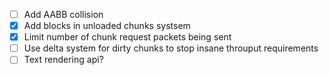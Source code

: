  - [ ] Add AABB collision
 - [x] Add blocks in unloaded chunks systsem
 - [x] Limit number of chunk request packets being sent
 - [ ] Use delta system for dirty chunks to stop insane throuput requirements
 - [ ] Text rendering api?